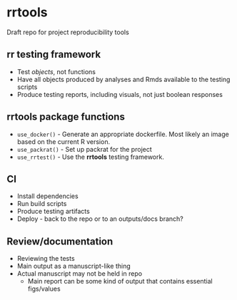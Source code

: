 # rrtools
Draft repo for project reproducibility tools


## rr testing framework

-  Test _objects_, not functions
-  Have all objects produced by analyses and Rmds available to the testing scripts
-  Produce testing reports, including visuals, not just boolean responses

## rrtools package functions

-  `use_docker()` - Generate an appropriate dockerfile.  Most likely an image based on the current R version.
-  `use_packrat()` - Set up packrat for the project
-  `use_rrtest()`  - Use the **rrtools** testing framework.

## CI

-   Install dependencies
-   Run build scripts
-   Produce testing artifacts
-   Deploy - back to the repo or to an outputs/docs branch?

## Review/documentation

-   Reviewing the tests
-   Main output as a manuscript-like thing
-  Actual manuscript may not be held in repo
   -   Main report can be some kind of output that contains essential figs/values
   
